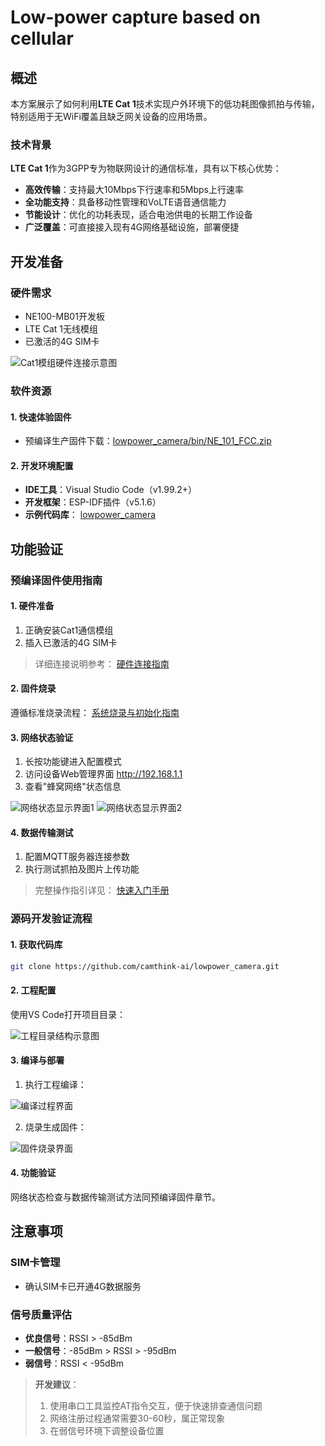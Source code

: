 # Low-power capture based on cellular

## 概述

本方案展示了如何利用**LTE Cat 1**技术实现户外环境下的低功耗图像抓拍与传输，特别适用于无WiFi覆盖且缺乏网关设备的应用场景。

### 技术背景

**LTE Cat 1**作为3GPP专为物联网设计的通信标准，具有以下核心优势：

- **高效传输**：支持最大10Mbps下行速率和5Mbps上行速率
- **全功能支持**：具备移动性管理和VoLTE语音通信能力
- **节能设计**：优化的功耗表现，适合电池供电的长期工作设备
- **广泛覆盖**：可直接接入现有4G网络基础设施，部署便捷

## 开发准备

### 硬件需求

- NE100-MB01开发板
- LTE Cat 1无线模组
- 已激活的4G SIM卡

![Cat1模组硬件连接示意图](/img/Overview/NE101/cat1PCBA.png)

### 软件资源

#### 1. 快速体验固件

- 预编译生产固件下载：[lowpower_camera/bin/NE_101_FCC.zip](https://github.com/camthink-ai/lowpower_camera/tree/main/bin)

#### 2. 开发环境配置

- **IDE工具**：Visual Studio Code（v1.99.2+）
- **开发框架**：ESP-IDF插件（v5.1.6）
- **示例代码库**：
  [lowpower_camera](https://github.com/camthink-ai/lowpower_camera.git)

## 功能验证

### 预编译固件使用指南

#### 1. 硬件准备

1. 正确安装Cat1通信模组
2. 插入已激活的4G SIM卡

> 详细连接说明参考：
> [硬件连接指南](.././Hardware%20Guide/Hardware%20Connection)

#### 2. 固件烧录

遵循标准烧录流程：
[系统烧录与初始化指南](./../Software%20Guide/System%20Flashing%20and%20Initialization)

#### 3. 网络状态验证

1. 长按功能键进入配置模式
2. 访问设备Web管理界面 http://192.168.1.1
3. 查看"蜂窝网络"状态信息

![网络状态显示界面1](/img/NE101_example_cat1_1.png)
![网络状态显示界面2](/img/NE101_example_cat1_2.png)

#### 4. 数据传输测试

1. 配置MQTT服务器连接参数
2. 执行测试抓拍及图片上传功能

> 完整操作指引详见：
> [快速入门手册](./../Quick%20Start)

### 源码开发验证流程

#### 1. 获取代码库

```bash
git clone https://github.com/camthink-ai/lowpower_camera.git
```

#### 2. 工程配置

使用VS Code打开项目目录：

![工程目录结构示意图](/img/NE101_code_dir.png)

#### 3. 编译与部署

1. 执行工程编译：

![编译过程界面](/img/NE101_idf_build.png)

2. 烧录生成固件：

![固件烧录界面](/img/NE101_idf_flash.png)

#### 4. 功能验证

网络状态检查与数据传输测试方法同预编译固件章节。

## 注意事项

### SIM卡管理

- 确认SIM卡已开通4G数据服务

### 信号质量评估

- **优良信号**：RSSI > -85dBm
- **一般信号**：-85dBm > RSSI > -95dBm  
- **弱信号**：RSSI < -95dBm

> **开发建议**：
> 
> 1. 使用串口工具监控AT指令交互，便于快速排查通信问题
> 2. 网络注册过程通常需要30-60秒，属正常现象
> 3. 在弱信号环境下调整设备位置